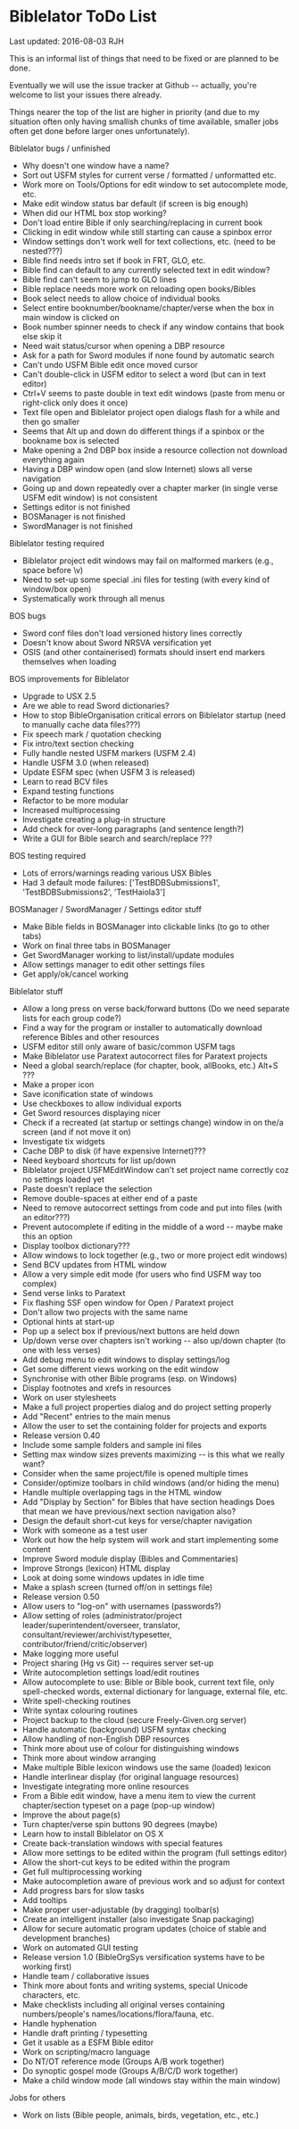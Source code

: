 Biblelator ToDo List
====================

Last updated: 2016-08-03 RJH


This is an informal list of things that need to be fixed or are planned to be done.

Eventually we will use the issue tracker at Github
    -- actually, you're welcome to list your issues there already.

Things nearer the top of the list are higher in priority
(and due to my situation often only having smallish chunks of time available,
smaller jobs often get done before larger ones unfortunately).

Biblelator bugs / unfinished
* Why doesn't one window have a name?
* Sort out USFM styles for current verse / formatted / unformatted etc.
* Work more on Tools/Options for edit window to set autocomplete mode, etc.
* Make edit window status bar default (if screen is big enough)
* When did our HTML box stop working?
* Don't load entire Bible if only searching/replacing in current book
* Clicking in edit window while still starting can cause a spinbox error
* Window settings don't work well for text collections, etc. (need to be nested???)
* Bible find needs intro set if book in FRT, GLO, etc.
* Bible find can default to any currently selected text in edit window?
* Bible find can't seem to jump to GLO lines
* Bible replace needs more work on reloading open books/Bibles
* Book select needs to allow choice of individual books
* Select entire booknumber/bookname/chapter/verse when the box in main window is clicked on
* Book number spinner needs to check if any window contains that book else skip it
* Need wait status/cursor when opening a DBP resource
* Ask for a path for Sword modules if none found by automatic search
* Can't undo USFM Bible edit once moved cursor
* Can't double-click in USFM editor to select a word (but can in text editor)
* Ctrl+V seems to paste double in text edit windows (paste from menu or right-click only does it once)
* Text file open and Biblelator project open dialogs flash for a while and then go smaller
* Seems that Alt up and down do different things if a spinbox or the bookname box is selected
* Make opening a 2nd DBP box inside a resource collection not download everything again
* Having a DBP window open (and slow Internet) slows all verse navigation
* Going up and down repeatedly over a chapter marker (in single verse USFM edit window) is not consistent
* Settings editor is not finished
* BOSManager is not finished
* SwordManager is not finished

Biblelator testing required
* Biblelator project edit windows may fail on malformed markers (e.g., space before \v)
* Need to set-up some special .ini files for testing (with every kind of window/box open)
* Systematically work through all menus


BOS bugs
* Sword conf files don't load versioned history lines correctly
* Doesn't know about Sword NRSVA versification yet
* OSIS (and other containerised) formats should insert end markers themselves when loading


BOS improvements for Biblelator
* Upgrade to USX 2.5
* Are we able to read Sword dictionaries?
* How to stop BibleOrganisation critical errors on Biblelator startup (need to manually cache data files???)
* Fix speech mark / quotation checking
* Fix intro/text section checking
* Fully handle nested USFM markers (USFM 2.4)
* Handle USFM 3.0 (when released)
* Update ESFM spec (when USFM 3 is released)
* Learn to read BCV files
* Expand testing functions
* Refactor to be more modular
* Increased multiprocessing
* Investigate creating a plug-in structure
* Add check for over-long paragraphs (and sentence length?)
* Write a GUI for Bible search and search/replace ???


BOS testing required
* Lots of errors/warnings reading various USX Bibles
* Had 3 default mode failures: ['TestBDBSubmissions1', 'TestBDBSubmissions2', 'TestHaiola3']


BOSManager / SwordManager / Settings editor stuff
* Make Bible fields in BOSManager into clickable links (to go to other tabs)
* Work on final three tabs in BOSManager
* Get SwordManager working to list/install/update modules
* Allow settings manager to edit other settings files
* Get apply/ok/cancel working


Biblelator stuff
* Allow a long press on verse back/forward buttons (Do we need separate lists for each group code?)
* Find a way for the program or installer to automatically download reference Bibles and other resources
* USFM editor still only aware of basic/common USFM tags
* Make Biblelator use Paratext autocorrect files for Paratext projects
* Need a global search/replace (for chapter, book, allBooks, etc.) Alt+S ???
* Make a proper icon
* Save iconification state of windows
* Use checkboxes to allow individual exports
* Get Sword resources displaying nicer
* Check if a recreated (at startup or settings change) window in on the/a screen (and if not move it on)
* Investigate tix widgets
* Cache DBP to disk (if have expensive Internet)???
* Need keyboard shortcuts for list up/down
* Biblelator project USFMEditWindow can't set project name correctly coz no settings loaded yet
* Paste doesn't replace the selection
* Remove double-spaces at either end of a paste
* Need to remove autocorrect settings from code and put into files (with an editor???)
* Prevent autocomplete if editing in the middle of a word -- maybe make this an option
* Display toolbox dictionary???
* Allow windows to lock together (e.g., two or more project edit windows)
* Send BCV updates from HTML window
* Allow a very simple edit mode (for users who find USFM way too complex)
* Send verse links to Paratext
* Fix flashing SSF open window for Open / Paratext project
* Don't allow two projects with the same name
* Optional hints at start-up
* Pop up a select box if previous/next buttons are held down
* Up/down verse over chapters isn't working -- also up/down chapter (to one with less verses)
* Add debug menu to edit windows to display settings/log
* Get some different views working on the edit window
* Synchronise with other Bible programs (esp. on Windows)
* Display footnotes and xrefs in resources
* Work on user stylesheets
* Make a full project properties dialog and do project setting properly
* Add "Recent" entries to the main menus
* Allow the user to set the containing folder for projects and exports
* Release version 0.40
* Include some sample folders and sample ini files
* Setting max window sizes prevents maximizing -- is this what we really want?
* Consider when the same project/file is opened multiple times
* Consider/optimize toolbars in child windows (and/or hiding the menu)
* Handle multiple overlapping tags in the HTML window
* Add "Display by Section" for Bibles that have section headings
    Does that mean we have previous/next section navigation also?
* Design the default short-cut keys for verse/chapter navigation
* Work with someone as a test user
* Work out how the help system will work and start implementing some content
* Improve Sword module display (Bibles and Commentaries)
* Improve Strongs (lexicon) HTML display
* Look at doing some windows updates in idle time
* Make a splash screen (turned off/on in settings file)
* Release version 0.50
* Allow users to "log-on" with usernames (passwords?)
* Allow setting of roles (administrator/project leader/superintendent/overseer, translator, consultant/reviewer/archivist/typesetter, contributor/friend/critic/observer)
* Make logging more useful
* Project sharing (Hg vs Git) -- requires server set-up
* Write autocompletion settings load/edit routines
* Allow autocomplete to use: Bible or Bible book, current text file, only spell-checked words, external dictionary for language, external file, etc.
* Write spell-checking routines
* Write syntax colouring routines
* Project backup to the cloud (secure Freely-Given.org server)
* Handle automatic (background) USFM syntax checking
* Allow handling of non-English DBP resources
* Think more about use of colour for distinguishing windows
* Think more about window arranging
* Make multiple Bible lexicon windows use the same (loaded) lexicon
* Handle interlinear display (for original language resources)
* Investigate integrating more online resources
* From a Bible edit window, have a menu item to view the current chapter/section typeset on a page (pop-up window)
* Improve the about page(s)
* Turn chapter/verse spin buttons 90 degrees (maybe)
* Learn how to install Biblelator on OS X
* Create back-translation windows with special features
* Allow more settings to be edited within the program (full settings editor)
* Allow the short-cut keys to be edited within the program
* Get full multiprocessing working
* Make autocompletion aware of previous work and so adjust for context
* Add progress bars for slow tasks
* Add tooltips
* Make proper user-adjustable (by dragging) toolbar(s)
* Create an intelligent installer (also investigate Snap packaging)
* Allow for secure automatic program updates (choice of stable and development branches)
* Work on automated GUI testing
* Release version 1.0 (BibleOrgSys versification systems have to be working first)
* Handle team / collaborative issues
* Think more about fonts and writing systems, special Unicode characters, etc.
* Make checklists including all original verses containing numbers/people's names/locations/flora/fauna, etc.
* Handle hyphenation
* Handle draft printing / typesetting
* Get it usable as a ESFM Bible editor
* Work on scripting/macro language
* Do NT/OT reference mode (Groups A/B work together)
* Do synoptic gospel mode (Groups A/B/C/D work together)
* Make a child window mode (all windows stay within the main window)


Jobs for others
* Work on lists (Bible people, animals, birds, vegetation, etc., etc.)